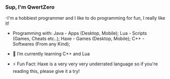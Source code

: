 ### Sup, I'm QwertZero

-I'm a hobbiest programmer and I like to do programming for fun, I really like it!

- Programming with:
     Java - Apps (Desktop, Mobile);
     Lua - Scripts (Games, Cheats etc..);
     Haxe - Games (Desktop, Mobile);
     C++ - Softwares (From any Kind);
  
- 🌱 I’m currently learning C++ and Lua
- ⚡ Fun Fact: 
      Haxe is a very very very underrated language so if you're reading this, please give it a try!


